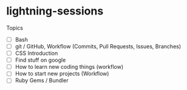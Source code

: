 lightning-sessions
==================

Topics

- [ ] Bash
- [ ] git / GitHub, Workflow (Commits, Pull Requests, Issues, Branches)
- [ ] CSS Introduction
- [ ] Find stuff on google
- [ ] How to learn new coding things (workflow)
- [ ] How to start new projects (Workflow)
- [ ] Ruby Gems / Bundler
